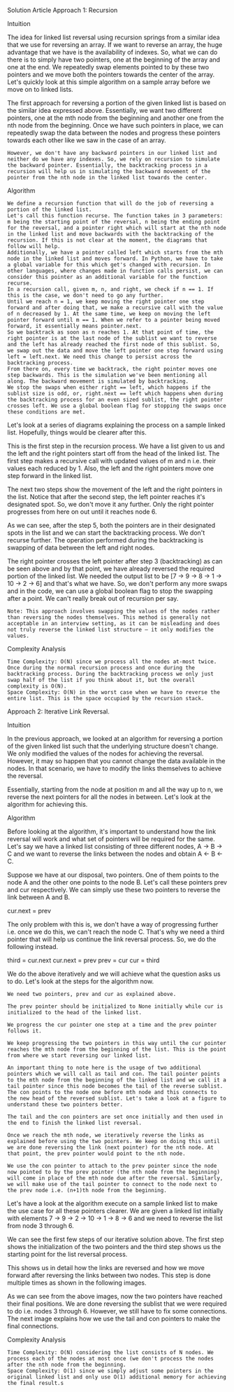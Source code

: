 Solution Article
Approach 1: Recursion

Intuition

The idea for linked list reversal using recursion springs from a similar idea that we use for reversing an array. If we want to reverse an array, the huge advantage that we have is the availability of indexes. So, what we can do there is to simply have two pointers, one at the beginning of the array and one at the end. We repeatedly swap elements pointed to by these two pointers and we move both the pointers towards the center of the array. Let's quickly look at this simple algorithm on a sample array before we move on to linked lists.

The first approach for reversing a portion of the given linked list is based on the similar idea expressed above. Essentially, we want two different pointers, one at the mth node from the beginning and another one from the nth node from the beginning. Once we have such pointers in place, we can repeatedly swap the data between the nodes and progress these pointers towards each other like we saw in the case of an array.

    However, we don't have any backward pointers in our linked list and neither do we have any indexes. So, we rely on recursion to simulate the backward pointer. Essentially, the backtracking process in a recursion will help us in simulating the backward movement of the pointer from the nth node in the linked list towards the center.

Algorithm

    We define a recursion function that will do the job of reversing a portion of the linked list.
    Let's call this function recurse. The function takes in 3 parameters: m being the starting point of the reversal, n being the ending point for the reversal, and a pointer right which will start at the nth node in the linked list and move backwards with the backtracking of the recursion. If this is not clear at the moment, the diagrams that follow will help.
    Additionally, we have a pointer called left which starts from the mth node in the linked list and moves forward. In Python, we have to take a global variable for this which get's changed with recursion. In other languages, where changes made in function calls persist, we can consider this pointer as an additional variable for the function recurse.
    In a recursion call, given m, n, and right, we check if n == 1. If this is the case, we don't need to go any further.
    Until we reach n = 1, we keep moving the right pointer one step forward and after doing that, we make a recursive call with the value of n decreased by 1. At the same time, we keep on moving the left pointer forward until m == 1. When we refer to a pointer being moved forward, it essentially means pointer.next.
    So we backtrack as soon as n reaches 1. At that point of time, the right pointer is at the last node of the sublist we want to reverse and the left has already reached the first node of this sublist. So, we swap out the data and move the left pointer one step forward using left = left.next. We need this change to persist across the backtracking process.
    From there on, every time we backtrack, the right pointer moves one step backwards. This is the simulation we've been mentioning all along. The backward movement is simulated by backtracking.
    We stop the swaps when either right == left, which happens if the sublist size is odd, or, right.next == left which happens when during the backtracking process for an even sized sublist, the right pointer crosses left. We use a global boolean flag for stopping the swaps once these conditions are met.

Let's look at a series of diagrams explaining the process on a sample linked list. Hopefully, things would be clearer after this.

This is the first step in the recursion process. We have a list given to us and the left and the right pointers start off from the head of the linked list. The first step makes a recursive call with updated values of m and n i.e. their values each reduced by 1. Also, the left and the right pointers move one step forward in the linked list.

The next two steps show the movement of the left and the right pointers in the list. Notice that after the second step, the left pointer reaches it's designated spot. So, we don't move it any further. Only the right pointer progresses from here on out until it reaches node 6.

As we can see, after the step 5, both the pointers are in their designated spots in the list and we can start the backtracking process. We don't recurse further. The operation performed during the backtracking is swapping of data between the left and right nodes.

The right pointer crosses the left pointer after step 3 (backtracking) as can be seen above and by that point, we have already reversed the required portion of the linked list. We needed the output list to be [7 → 9 → 8 → 1 → 10 → 2 → 6] and that's what we have. So, we don't perform any more swaps and in the code, we can use a global boolean flag to stop the swapping after a point. We can't really break out of recursion per say.

    Note: This approach involves swapping the values of the nodes rather than reversing the nodes themselves. This method is generally not acceptable in an interview setting, as it can be misleading and does not truly reverse the linked list structure — it only modifies the values.

Complexity Analysis

    Time Complexity: O(N) since we process all the nodes at-most twice. Once during the normal recursion process and once during the backtracking process. During the backtracking process we only just swap half of the list if you think about it, but the overall complexity is O(N).
    Space Complexity: O(N) in the worst case when we have to reverse the entire list. This is the space occupied by the recursion stack.


Approach 2: Iterative Link Reversal.

Intuition

In the previous approach, we looked at an algorithm for reversing a portion of the given linked list such that the underlying structure doesn't change. We only modified the values of the nodes for achieving the reversal. However, it may so happen that you cannot change the data available in the nodes. In that scenario, we have to modify the links themselves to achieve the reversal.

Essentially, starting from the node at position m and all the way up to n, we reverse the next pointers for all the nodes in between. Let's look at the algorithm for achieving this.

Algorithm

Before looking at the algorithm, it's important to understand how the link reversal will work and what set of pointers will be required for the same. Let's say we have a linked list consisting of three different nodes, A → B → C and we want to reverse the links between the nodes and obtain A ← B ← C.

Suppose we have at our disposal, two pointers. One of them points to the node A and the other one points to the node B. Let's call these pointers prev and cur respectively. We can simply use these two pointers to reverse the link between A and B.

cur.next = prev

The only problem with this is, we don't have a way of progressing further i.e. once we do this, we can't reach the node C. That's why we need a third pointer that will help us continue the link reversal process. So, we do the following instead.

third = cur.next
cur.next = prev
prev = cur
cur = third

We do the above iteratively and we will achieve what the question asks us to do. Let's look at the steps for the algorithm now.

    We need two pointers, prev and cur as explained above.

    The prev pointer should be initialized to None initially while cur is initialized to the head of the linked list.

    We progress the cur pointer one step at a time and the prev pointer follows it.

    We keep progressing the two pointers in this way until the cur pointer reaches the mth node from the beginning of the list. This is the point from where we start reversing our linked list.

    An important thing to note here is the usage of two additional pointers which we will call as tail and con. The tail pointer points to the mth node from the beginning of the linked list and we call it a tail pointer since this node becomes the tail of the reverse sublist. The con points to the node one before mth node and this connects to the new head of the reversed sublist. Let's take a look at a figure to understand these two pointers better.

    The tail and the con pointers are set once initially and then used in the end to finish the linked list reversal.

    Once we reach the mth node, we iteratively reverse the links as explained before using the two pointers. We keep on doing this until we are done reversing the link (next pointer) for the nth node. At that point, the prev pointer would point to the nth node.

    We use the con pointer to attach to the prev pointer since the node now pointed to by the prev pointer (the nth node from the beginning) will come in place of the mth node due after the reversal. Similarly, we will make use of the tail pointer to connect to the node next to the prev node i.e. (n+1)th node from the beginning.

Let's have a look at the algorithm execute on a sample linked list to make the use case for all these pointers clearer. We are given a linked list initially with elements 7 → 9 → 2 → 10 → 1 → 8 → 6 and we need to reverse the list from node 3 through 6.

We can see the first few steps of our iterative solution above. The first step shows the initialization of the two pointers and the third step shows us the starting point for the list reversal process.

This shows us in detail how the links are reversed and how we move forward after reversing the links between two nodes. This step is done multiple times as shown in the following images.

As we can see from the above images, now the two pointers have reached their final positions. We are done reversing the sublist that we were required to do i.e. nodes 3 through 6. However, we still have to fix some connections. The next image explains how we use the tail and con pointers to make the final connections.

Complexity Analysis

    Time Complexity: O(N) considering the list consists of N nodes. We process each of the nodes at most once (we don't process the nodes after the nth node from the beginning.
    Space Complexity: O(1) since we simply adjust some pointers in the original linked list and only use O(1) additional memory for achieving the final result.s
